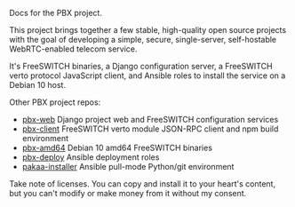 Docs for the PBX project.

This project brings together
a few stable, high-quality
open source projects
with the goal of developing
a simple,
secure,
single-server,
self-hostable
WebRTC-enabled
telecom service.

It's FreeSWITCH binaries,
a Django configuration server,
a FreeSWITCH verto protocol JavaScript client,
and Ansible roles
to install the service
on a Debian 10 host.

Other PBX project repos:

- [pbx-web](https://github.com/tessercat/pbx-web)
  Django project web and FreeSWITCH configuration services
- [pbx-client](https://github.com/tessercat/pbx-client)
  FreeSWITCH verto module JSON-RPC client and npm build environment
- [pbx-amd64](https://github.com/tessercat/pbx-amd64)
  Debian 10 amd64 FreeSWITCH binaries
- [pbx-deploy](https://github.com/tessercat/pbx-deploy)
  Ansible deployment roles
- [pakaa-installer](https://github.com/tessercat/pakaa-installer)
  Ansible pull-mode Python/git environment

Take note of licenses.
You can copy and install it
to your heart's content,
but you can't modify
or make money from it
without my consent.
